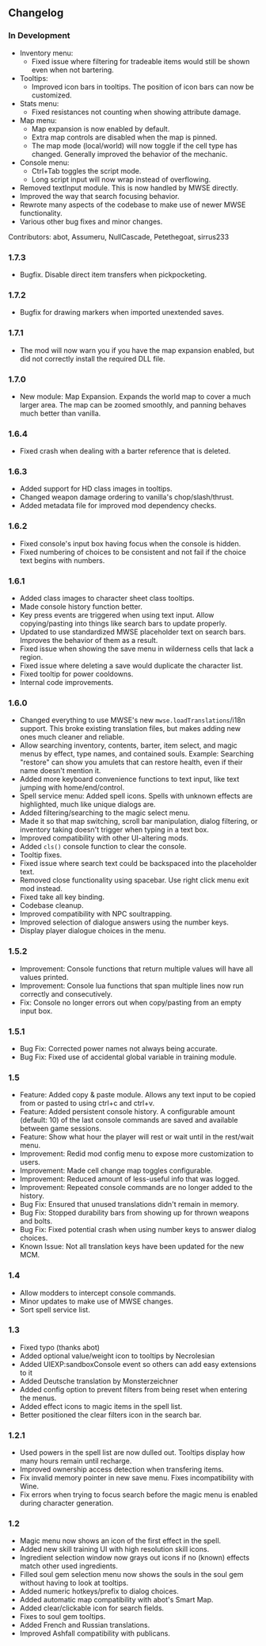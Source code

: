 ## Changelog

### In Development

- Inventory menu:
	- Fixed issue where filtering for tradeable items would still be shown even when not bartering.
- Tooltips:
	- Improved icon bars in tooltips. The position of icon bars can now be customized.
- Stats menu:
	- Fixed resistances not counting when showing attribute damage.
- Map menu:
	- Map expansion is now enabled by default.
	- Extra map controls are disabled when the map is pinned.
	- The map mode (local/world) will now toggle if the cell type has changed. Generally improved the behavior of the mechanic.
- Console menu:
	- Ctrl+Tab toggles the script mode.
	- Long script input will now wrap instead of overflowing.
- Removed textInput module. This is now handled by MWSE directly.
- Improved the way that search focusing behavior.
- Rewrote many aspects of the codebase to make use of newer MWSE functionality.
- Various other bug fixes and minor changes.

Contributors: abot, Assumeru, NullCascade, Petethegoat, sirrus233

### 1.7.3

- Bugfix. Disable direct item transfers when pickpocketing.

### 1.7.2

- Bugfix for drawing markers when imported unextended saves.

### 1.7.1

- The mod will now warn you if you have the map expansion enabled, but did not correctly install the required DLL file.

### 1.7.0

- New module: Map Expansion. Expands the world map to cover a much larger area. The map can be zoomed smoothly, and panning behaves much better than vanilla.

### 1.6.4

- Fixed crash when dealing with a barter reference that is deleted.

### 1.6.3

- Added support for HD class images in tooltips.
- Changed weapon damage ordering to vanilla's chop/slash/thrust.
- Added metadata file for improved mod dependency checks.

### 1.6.2

- Fixed console's input box having focus when the console is hidden.
- Fixed numbering of choices to be consistent and not fail if the choice text begins with numbers.

### 1.6.1

- Added class images to character sheet class tooltips.
- Made console history function better.
- Key press events are triggered when using text input. Allow copying/pasting into things like search bars to update properly.
- Updated to use standardized MWSE placeholder text on search bars. Improves the behavior of them as a result.
- Fixed issue when showing the save menu in wilderness cells that lack a region.
- Fixed issue where deleting a save would duplicate the character list.
- Fixed tooltip for power cooldowns.
- Internal code improvements.

### 1.6.0

- Changed everything to use MWSE's new `mwse.loadTranslations`/i18n support. This broke existing translation files, but makes adding new ones much cleaner and reliable.
- Allow searching inventory, contents, barter, item select, and magic menus by effect, type names, and contained souls. Example: Searching "restore" can show you amulets that can restore health, even if their name doesn't mention it.
- Added more keyboard convenience functions to text input, like text jumping with home/end/control.
- Spell service menu: Added spell icons. Spells with unknown effects are highlighted, much like unique dialogs are.
- Added filtering/searching to the magic select menu.
- Made it so that map switching, scroll bar manipulation, dialog filtering, or inventory taking doesn't trigger when typing in a text box.
- Improved compatibility with other UI-altering mods.
- Added `cls()` console function to clear the console.
- Tooltip fixes.
- Fixed issue where search text could be backspaced into the placeholder text.
- Removed close functionality using spacebar. Use right click menu exit mod instead.
- Fixed take all key binding.
- Codebase cleanup.
- Improved compatibility with NPC soultrapping.
- Improved selection of dialogue answers using the number keys.
- Display player dialogue choices in the menu.

### 1.5.2

- Improvement: Console functions that return multiple values will have all values printed.
- Improvement: Console lua functions that span multiple lines now run correctly and consecutively.
- Fix: Console no longer errors out when copy/pasting from an empty input box.

### 1.5.1

- Bug Fix: Corrected power names not always being accurate.
- Bug Fix: Fixed use of accidental global variable in training module.

### 1.5

- Feature: Added copy & paste module. Allows any text input to be copied from or pasted to using ctrl+c and ctrl+v.
- Feature: Added persistent console history. A configurable amount (default: 10) of the last console commands are saved and available between game sessions.
- Feature: Show what hour the player will rest or wait until in the rest/wait menu.
- Improvement: Redid mod config menu to expose more customization to users.
- Improvement: Made cell change map toggles configurable.
- Improvement: Reduced amount of less-useful info that was logged.
- Improvement: Repeated console commands are no longer added to the history.
- Bug Fix: Ensured that unused translations didn't remain in memory.
- Bug Fix: Stopped durability bars from showing up for thrown weapons and bolts.
- Bug Fix: Fixed potential crash when using number keys to answer dialog choices.
- Known Issue: Not all translation keys have been updated for the new MCM.

### 1.4

- Allow modders to intercept console commands.
- Minor updates to make use of MWSE changes.
- Sort spell service list.

### 1.3

- Fixed typo (thanks abot)
- Added optional value/weight icon to tooltips by Necrolesian
- Added UIEXP:sandboxConsole event so others can add easy extensions to it
- Added Deutsche translation by Monsterzeichner
- Added config option to prevent filters from being reset when entering the menus.
- Added effect icons to magic items in the spell list.
- Better positioned the clear filters icon in the search bar.

### 1.2.1

- Used powers in the spell list are now dulled out. Tooltips display how many hours remain until recharge.
- Improved ownership access detection when transfering items.
- Fix invalid memory pointer in new save menu. Fixes incompatibility with Wine.
- Fix errors when trying to focus search before the magic menu is enabled during character generation.

### 1.2

- Magic menu now shows an icon of the first effect in the spell.
- Added new skill training UI with high resolution skill icons.
- Ingredient selection window now grays out icons if no (known) effects match other used ingredients.
- Filled soul gem selection menu now shows the souls in the soul gem without having to look at tooltips.
- Added numeric hotkeys/prefix to dialog choices.
- Added automatic map compatibility with abot's Smart Map.
- Added clear/clickable icon for search fields.
- Fixes to soul gem tooltips.
- Added French and Russian translations.
- Improved Ashfall compatibility with publicans.

